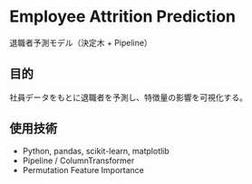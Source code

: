 # Employee Attrition Prediction

退職者予測モデル（決定木 + Pipeline）

## 目的
社員データをもとに退職者を予測し、特徴量の影響を可視化する。

## 使用技術
- Python, pandas, scikit-learn, matplotlib
- Pipeline / ColumnTransformer
- Permutation Feature Importance